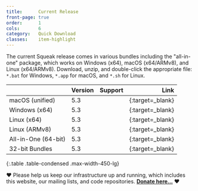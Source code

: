 ```yaml
---
title:      Current Release
front-page: true
order:      1
cols:       6
category:   Quick Download
classes:    item-highlight
---
```

The current Squeak release comes in various bundles including the "all-in-one" package, which works on Windows (x64), macOS (x64/ARMv8), and Linux (x64/ARMv8).
Download, unzip, and double-click the appropriate file: `*.bat` for Windows, `*.app` for macOS, and `*.sh` for Linux.

|            | Version   | Support   | Link   |
| ---------- |:--------- |:--------- | ------:|
| macOS (unified)         | 5.3 | <i class="fa fa-apple"></i>   | [<i class="fa fa-download"></i>][mac]{:target=_blank} |
| Windows (x64)       | 5.3 | <i class="fa fa-windows"></i> | [<i class="fa fa-download"></i>][win]{:target=_blank} |
| Linux (x64)         | 5.3 | <i class="fa fa-linux"></i>   | [<i class="fa fa-download"></i>][lin]{:target=_blank} |
| Linux (ARMv8)       | 5.3 | <i class="fa fa-linux"></i>   | [<i class="fa fa-download"></i>][arm]{:target=_blank} |
| All-in-One (64-bit) | 5.3 | <i class="fa fa-windows"></i> <i class="fa fa-apple"></i> <i class="fa fa-linux"></i> | [<i class="fa fa-download"></i>][all]{:target=_blank} |
| 32-bit Bundles      | 5.3 | <i class="fa fa-windows"></i> <i class="fa fa-linux"></i> | [<i class="fa fa-external-link"></i>][32]{:target=_blank} |
{:.table .table-condensed .max-width-450-lg}

❤️ Please help us keep our infrastructure up and running, which includes this website, our mailing lists, and code repositories. <b><a href="#" class="donate-button">Donate here...</a></b> ❤

[mac]: https://files.squeak.org/5.3/Squeak5.3-19481-64bit/Squeak5.3-19481-64bit-202206021410-macOS.dmg
[win]: https://files.squeak.org/5.3/Squeak5.3-19481-64bit/Squeak5.3-19481-64bit-202206021410-Windows-x64.zip
[lin]: https://files.squeak.org/5.3/Squeak5.3-19481-64bit/Squeak5.3-19481-64bit-202206021410-Linux-x64.tar.gz
[arm]: https://files.squeak.org/5.3/Squeak5.3-19481-64bit/Squeak5.3-19481-64bit-202206021410-Linux-ARMv8.tar.gz
[all]: https://files.squeak.org/5.3/Squeak5.3-19481-64bit/Squeak5.3-19481-64bit-All-in-One.zip
[32]: https://files.squeak.org/5.3/Squeak5.3-19481-32bit/
